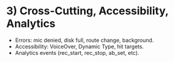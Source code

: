 # 3) Cross-Cutting, Accessibility, Analytics

- Errors: mic denied, disk full, route change, background.  
- Accessibility: VoiceOver, Dynamic Type, hit targets.  
- Analytics events (rec_start, rec_stop, ab_set, etc).
